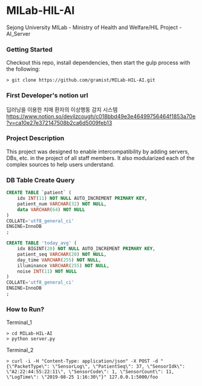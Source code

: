 # MILab-HIL-AI
Sejong University MILab -  Ministry of Health and Welfare/HIL Project - AI_Server

### Getting Started
Checkout this repo, install dependencies, then start the gulp process with the following:
```
> git clone https://github.com/gramist/MILab-HIL-AI.git
```

### First Developer's notion url
딥러닝을 이용한 치매 환자의 이상행동 감지 시스템
<https://www.notion.so/devilzcough/c018bbd49e3e46499756464f1853a70e?v=ca10e27e372147508b2ca6d5009feb13>

### Project Description
This project was designed to enable intercompatibility by adding servers, DBs, etc. in the project of all staff members.
It also modularized each of the complex sources to help users understand.

### DB Table Create Query
```sql
CREATE TABLE `patient` (
    idx INT(11) NOT NULL AUTO_INCREMENT PRIMARY KEY,
    patient_num VARCHAR(32) NOT NULL,
    data VARCHAR(64) NOT NULL
)
COLLATE='utf8_general_ci'
ENGINE=InnoDB
;

CREATE TABLE 'today_avg' (
    idx BIGINT(20) NOT NULL AUTO_INCREMENT PRIMARY KEY,
    patient_seq VARCHAR(20) NOT NULL,
    day_time VARCHAR(255) NOT NULL,
    illuminance VARCHAR(255) NOT NULL,
    noise INT(11) NOT NULL 
)
COLLATE='utf8_general_ci'
ENGINE=InnoDB
;
```

### How to Run?
Terminal_1
```
> cd MILab-HIL-AI
> python server.py
```

Terminal_2
```
> curl -i -H "Content-Type: application/json" -X POST -d "{\"PacketType\": \"SensorLog\", \"PatientSeq\": 37, \"SensorIdk\": \"A2:22:44:55:22:11\", \"SensorCode\": 1, \"SensorCount\": 11, \"LogTime\": \"2019-08-25 1:16:30\"}" 127.0.0.1:5000/foo
```
